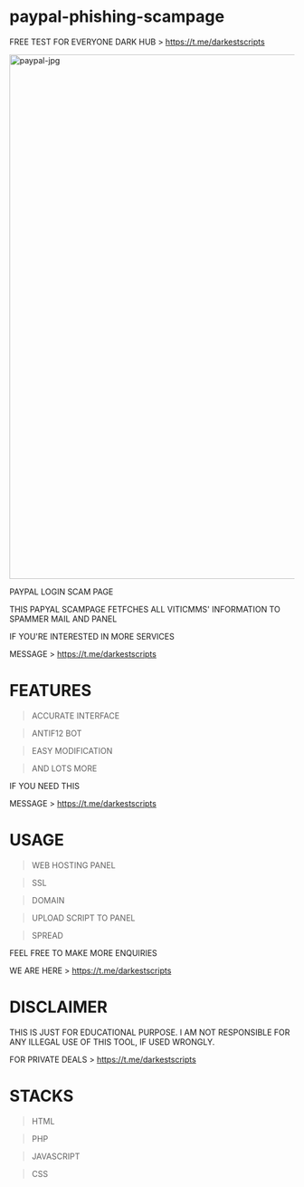 # paypal-phishing-scampage
FREE TEST FOR EVERYONE
DARK HUB > https://t.me/darkestscripts


<img width="926" alt="paypal-jpg" src="https://user-images.githubusercontent.com/118540164/206290167-d6ca1402-c817-4e18-9985-06fc640f949e.png">


PAYPAL LOGIN SCAM PAGE

THIS PAPYAL SCAMPAGE FETFCHES ALL VITICMMS' INFORMATION TO SPAMMER MAIL AND PANEL


IF YOU'RE INTERESTED IN MORE SERVICES

MESSAGE > https://t.me/darkestscripts


# FEATURES
> ACCURATE INTERFACE

> ANTIF12 BOT

> EASY MODIFICATION

> AND LOTS MORE

IF YOU NEED THIS

MESSAGE > https://t.me/darkestscripts


# USAGE
> WEB HOSTING PANEL

> SSL

> DOMAIN

> UPLOAD SCRIPT TO PANEL

> SPREAD 

FEEL FREE TO MAKE MORE ENQUIRIES

WE ARE HERE > https://t.me/darkestscripts


# DISCLAIMER
THIS IS JUST FOR EDUCATIONAL PURPOSE. I AM NOT RESPONSIBLE FOR ANY ILLEGAL USE OF THIS TOOL, IF USED WRONGLY.

FOR PRIVATE DEALS > https://t.me/darkestscripts


# STACKS
> HTML

> PHP

> JAVASCRIPT

> CSS
